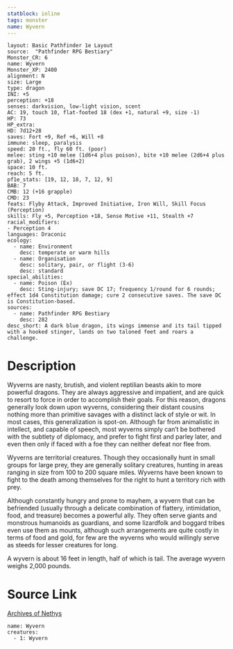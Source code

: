 ```yaml
---
statblock: inline
tags: monster
name: Wyvern
---
```

```statblock
layout: Basic Pathfinder 1e Layout
source:  "Pathfinder RPG Bestiary"
Monster_CR: 6
name: Wyvern
Monster_XP: 2400
alignment: N
size: Large
type: dragon
INI: +5
perception: +18
senses: darkvision, low-light vision, scent
AC: 19, touch 10, flat-footed 18 (dex +1, natural +9, size -1)
HP: 73
HP_extra: 
HD: 7d12+28
saves: Fort +9, Ref +6, Will +8
immune: sleep, paralysis
speed: 20 ft., fly 60 ft. (poor)
melee: sting +10 melee (1d6+4 plus poison), bite +10 melee (2d6+4 plus grab), 2 wings +5 (1d6+2)
space: 10 ft.
reach: 5 ft.
pf1e_stats: [19, 12, 18, 7, 12, 9]
BAB: 7
CMB: 12 (+16 grapple)
CMD: 23
feats: Flyby Attack, Improved Initiative, Iron Will, Skill Focus (Perception)
skills: Fly +5, Perception +18, Sense Motive +11, Stealth +7
racial_modifiers:
- Perception 4
languages: Draconic
ecology:
  - name: Environment
    desc: temperate or warm hills
  - name: Organisation
    desc: solitary, pair, or flight (3-6)
    desc: standard
special_abilities:
  - name: Poison (Ex)
    desc: Sting-injury; save DC 17; frequency 1/round for 6 rounds; effect 1d4 Constitution damage; cure 2 consecutive saves. The save DC is Constitution-based.
sources:
  - name: Pathfinder RPG Bestiary
    desc: 282
desc_short: A dark blue dragon, its wings immense and its tail tipped with a hooked stinger, lands on two taloned feet and roars a challenge.
```
# Description
Wyverns are nasty, brutish, and violent reptilian beasts akin to more powerful dragons. They are always aggressive and impatient, and are quick to resort to force in order to accomplish their goals. For this reason, dragons generally look down upon wyverns, considering their distant cousins nothing more than primitive savages with a distinct lack of style or wit. In most cases, this generalization is spot-on. Although far from animalistic in intellect, and capable of speech, most wyverns simply can’t be bothered with the subtlety of diplomacy, and prefer to fight first and parley later, and even then only if faced with a foe they can neither defeat nor flee from.

Wyverns are territorial creatures. Though they occasionally hunt in small groups for large prey, they are generally solitary creatures, hunting in areas ranging in size from 100 to 200 square miles. Wyverns have been known to fight to the death among themselves for the right to hunt a territory rich with prey.

Although constantly hungry and prone to mayhem, a wyvern that can be befriended (usually through a delicate combination of flattery, intimidation, food, and treasure) becomes a powerful ally. They often serve giants and monstrous humanoids as guardians, and some lizardfolk and boggard tribes even use them as mounts, although such arrangements are quite costly in terms of food and gold, for few are the wyverns who would willingly serve as steeds for lesser creatures for long.

A wyvern is about 16 feet in length, half of which is tail. The average wyvern weighs 2,000 pounds.
# Source Link
[Archives of Nethys](https://aonprd.com/MonsterDisplay.aspx?ItemName=Wyvern)
```encounter-table
name: Wyvern
creatures:
  - 1: Wyvern
```
